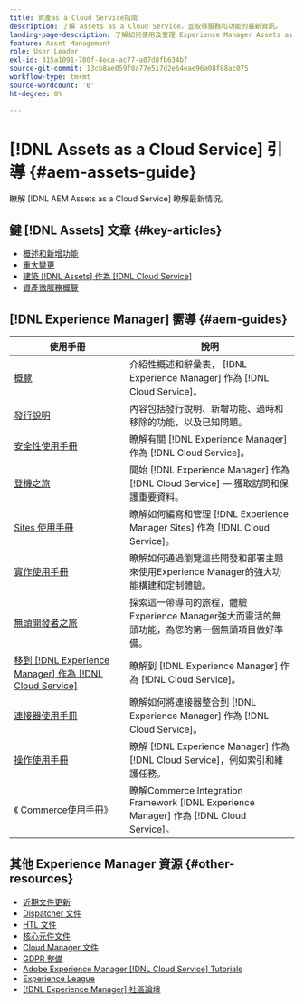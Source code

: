 ```yaml
---
title: 資產as a Cloud Service指南
description: 了解 Assets as a Cloud Service，並取得服務和功能的最新資訊。
landing-page-description: 了解如何使用及管理 Experience Manager Assets as a Cloud Service。
feature: Asset Management
role: User,Leader
exl-id: 315a1091-780f-4eca-ac77-a07d8fb634bf
source-git-commit: 13cb8ae059f0a77e517d2e64eae96a08f88ac075
workflow-type: tm+mt
source-wordcount: '0'
ht-degree: 0%

---
```


# [!DNL Assets as a Cloud Service] 引導 {#aem-assets-guide}

瞭解 [!DNL AEM Assets as a Cloud Service] 瞭解最新情況。

## 鍵 [!DNL Assets] 文章 {#key-articles}

* [概述和新增功能](overview.md)
* [重大變更](/help/assets/assets-cloud-changes.md)
* [建築 [!DNL Assets] 作為 [!DNL Cloud Service]](architecture.md)
* [資產微服務概覽](/help/assets/asset-microservices-overview.md)

## [!DNL Experience Manager] 嚮導 {#aem-guides}

| 使用手冊 | 說明 |
|---|---|
| [概覽](/help/overview/home.md) | 介紹性概述和辭彙表， [!DNL Experience Manager] 作為 [!DNL Cloud Service]。 |
| [發行說明](/help/release-notes/home.md) | 內容包括發行說明、新增功能、過時和移除的功能，以及已知問題。 |
| [安全性使用手冊](/help/security/home.md) | 瞭解有關 [!DNL Experience Manager] 作為 [!DNL Cloud Service]。 |
| [登機之旅](/help/journey-onboarding/overview.md) | 開始 [!DNL Experience Manager] 作為 [!DNL Cloud Service]  — 獲取訪問和保護重要資料。 |
| [Sites 使用手冊](/help/sites-cloud/home.md) | 瞭解如何編寫和管理 [!DNL Experience Manager Sites] 作為 [!DNL Cloud Service]。 |
| [實作使用手冊](/help/implementing/home.md) | 瞭解如何通過瀏覽這些開發和部署主題來使用Experience Manager的強大功能構建和定制體驗。 |
| [無頭開發者之旅](/help/journey-headless/developer/overview.md) | 探索這一帶導向的旅程，體驗Experience Manager強大而靈活的無頭功能，為您的第一個無頭項目做好準備。 |
| [移到 [!DNL Experience Manager] 作為 [!DNL Cloud Service]](/help/journey-migration/getting-started.md) | 瞭解到 [!DNL Experience Manager] 作為 [!DNL Cloud Service]。 |
| [連接器使用手冊](/help/connectors/home.md) | 瞭解如何將連接器整合到 [!DNL Experience Manager] 作為 [!DNL Cloud Service]。 |
| [操作使用手冊](/help/operations/home.md) | 瞭解 [!DNL Experience Manager] 作為 [!DNL Cloud Service]，例如索引和維護任務。 |
| [《 Commerce使用手冊》](/help/commerce-cloud/home.md) | 瞭解Commerce Integration Framework [!DNL Experience Manager] 作為 [!DNL Cloud Service]。 |

## 其他 Experience Manager 資源 {#other-resources}

* [近期文件更新](https://experienceleague.adobe.com/docs/experience-manager-release-information/aem-release-updates/doc-updates/documentation-updates.html#aem-as-a-cloud-service)
* [Dispatcher 文件](/help/implementing/dispatcher/overview.md)
* [HTL 文件](https://experienceleague.adobe.com/docs/experience-manager-htl/using/overview.html?lang=zh-Hant)
* [核心元件文件](https://experienceleague.adobe.com/docs/experience-manager-core-components/using/introduction.html?lang=zh-Hant)
* [Cloud Manager 文件](https://experienceleague.adobe.com/docs/experience-manager-cloud-manager/using/introduction-to-cloud-manager.html)
* [GDPR 整備](/help/compliance/data-privacy-and-protection-readiness/aem-readiness.md)
* [Adobe Experience Manager [!DNL Cloud Service] Tutorials](https://experienceleague.adobe.com/docs/experience-manager-learn/cloud-service/overview.html)
* [Experience League](https://experienceleague.adobe.com/?promoid=K42KVXHD&amp;mv=other#recommended/solutions/experience-manager)
* [[!DNL Experience Manager] 社區論壇](https://experienceleaguecommunities.adobe.com/t5/adobe-experience-manager/ct-p/adobe-experience-manager-community)
